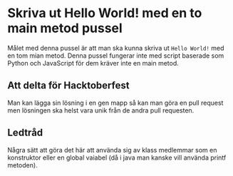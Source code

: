 # Skriva ut Hello World! med en to  main metod pussel
Målet med denna pussel är att man ska kunna skriva ut `Hello World!` med en tom mian metod. Denna pussel fungerar inte med script baserade som 
Python och JavaScript för dem kräver inte en main metod.

## Att delta för Hacktoberfest
Man kan lägga sin lösning i en gen mapp så kan man göra en pull request men lösningen ska helst vara unik från de andra pull requesten.

## Ledtråd
Några sätt att göra det här att använda sig av klass medlemmar som en konstruktor eller en global vaiabel (då i java man kanske vill använda printf metoden).
